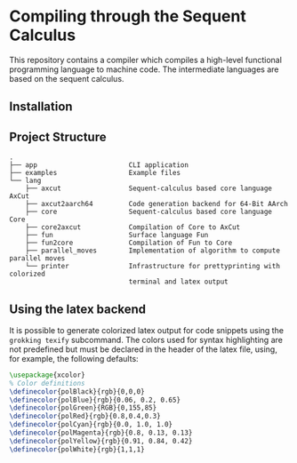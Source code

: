 # Compiling through the Sequent Calculus

This repository contains a compiler which compiles a high-level functional programming language to machine code.
The intermediate languages are based on the sequent calculus.

## Installation


## Project Structure

```console
.
├── app                       CLI application
├── examples                  Example files
└── lang
    ├── axcut                 Sequent-calculus based core language AxCut
    ├── axcut2aarch64         Code generation backend for 64-Bit AArch
    ├── core                  Sequent-calculus based core language Core
    ├── core2axcut            Compilation of Core to AxCut
    ├── fun                   Surface language Fun
    ├── fun2core              Compilation of Fun to Core
    ├── parallel_moves        Implementation of algorithm to compute parallel moves
    └── printer               Infrastructure for prettyprinting with colorized
                              terminal and latex output
```

## Using the latex backend

It is possible to generate colorized latex output for code snippets using the `grokking texify` subcommand.
The colors used for syntax highlighting are not predefined but must be declared in the header of the latex file, using, for example, the following defaults:

```latex
\usepackage{xcolor}
% Color definitions
\definecolor{polBlack}{rgb}{0,0,0}
\definecolor{polBlue}{rgb}{0.06, 0.2, 0.65}
\definecolor{polGreen}{RGB}{0,155,85}
\definecolor{polRed}{rgb}{0.8,0.4,0.3}
\definecolor{polCyan}{rgb}{0.0, 1.0, 1.0}
\definecolor{polMagenta}{rgb}{0.8, 0.13, 0.13}
\definecolor{polYellow}{rgb}{0.91, 0.84, 0.42}
\definecolor{polWhite}{rgb}{1,1,1}
```